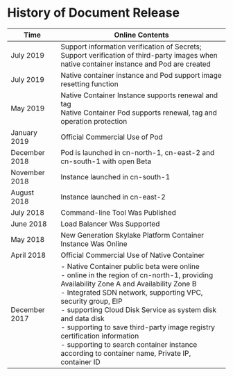 
# History of Document Release   

| Time   |Online Contents |
|-|-|
|July 2019|Support information verification of Secrets;<br>Support verification of third-party images when native container instance and Pod are created|
|July 2019|Native container instance and Pod support image resetting function|
|May 2019|Native Container Instance supports renewal and tag<br> Native Container Pod supports renewal, tag and operation protection|
|January 2019|Official Commercial Use of Pod|
|December 2018|Pod is launched in cn-north-1, cn-east-2 and cn-south-1 with open Beta|
|November 2018|Instance launched in cn-south-1|
|August 2018  |Instance launched in cn-east-2|
|July 2018    | Command-line Tool Was Published    |
|June 2018    | Load Balancer Was Supported  |
|May 2018     |   New Generation Skylake Platform Container Instance Was Online  |
|April 2018   |Official Commercial Use of Native Container|
|December 2017|- Native Container public beta were online<br>- online in the region of cn-north-1, providing Availability Zone A and Availability Zone B<br>- Integrated SDN network, supporting VPC, security group, EIP<br>- supporting Cloud Disk Service as system disk and data disk<br>- supporting to save third-party image registry certification information<br>- supporting to search container instance according to container name, Private IP, container ID    |

